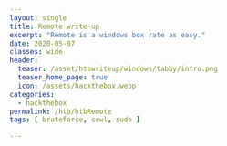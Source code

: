 ```yaml
---
layout: single
title: Remote write-up
excerpt: "Remote is a windows box rate as easy."
date: 2020-05-07
classes: wide
header:
  teaser: /asset/htbwriteup/windows/tabby/intro.png
  teaser_home_page: true
  icon: /assets/hackthebox.webp
categories:
  - hackthebox
permalink: /htb/htbRemote
tags: [ bruteforce, cewl, sudo ]

---
```

